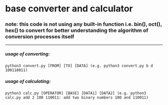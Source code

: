 # base converter and calculator

### note: this code is not using any built-in function i.e. bin(), oct(), hex() to convert for better understanding the algorithm of conversion processes itself
----


##### usage of converting:
```
python3 convert.py [FROM] [TO] [DATA] (e.g. python3 convert.py b d 100110011)
```

##### usage of calculating:
```
python3 calc.py [OPERATOR] [BASE] [DATA1] [DATA2] (e.g. python3 calc.py add 2 100 110011: add two binary numbers 100 and 110011)
```

